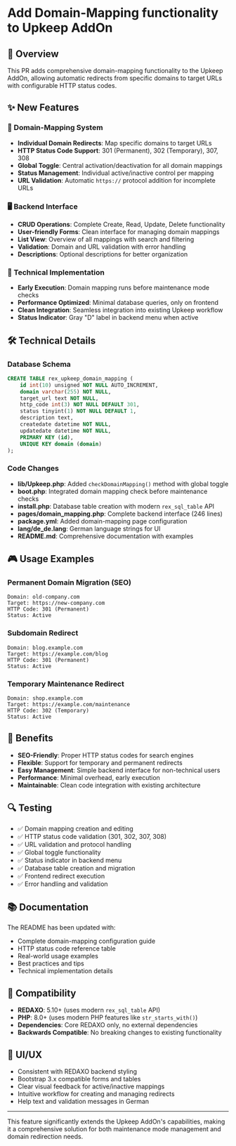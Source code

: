 # Add Domain-Mapping functionality to Upkeep AddOn

## 🎯 Overview

This PR adds comprehensive domain-mapping functionality to the Upkeep AddOn, allowing automatic redirects from specific domains to target URLs with configurable HTTP status codes.

## ✨ New Features

### 🔀 Domain-Mapping System
- **Individual Domain Redirects**: Map specific domains to target URLs
- **HTTP Status Code Support**: 301 (Permanent), 302 (Temporary), 307, 308
- **Global Toggle**: Central activation/deactivation for all domain mappings
- **Status Management**: Individual active/inactive control per mapping
- **URL Validation**: Automatic `https://` protocol addition for incomplete URLs

### 🖥️ Backend Interface
- **CRUD Operations**: Complete Create, Read, Update, Delete functionality
- **User-friendly Forms**: Clean interface for managing domain mappings
- **List View**: Overview of all mappings with search and filtering
- **Validation**: Domain and URL validation with error handling
- **Descriptions**: Optional descriptions for better organization

### 🔧 Technical Implementation
- **Early Execution**: Domain mapping runs before maintenance mode checks
- **Performance Optimized**: Minimal database queries, only on frontend
- **Clean Integration**: Seamless integration into existing Upkeep workflow
- **Status Indicator**: Gray "D" label in backend menu when active

## 🛠️ Technical Details

### Database Schema
```sql
CREATE TABLE rex_upkeep_domain_mapping (
    id int(10) unsigned NOT NULL AUTO_INCREMENT,
    domain varchar(255) NOT NULL,
    target_url text NOT NULL,
    http_code int(3) NOT NULL DEFAULT 301,
    status tinyint(1) NOT NULL DEFAULT 1,
    description text,
    createdate datetime NOT NULL,
    updatedate datetime NOT NULL,
    PRIMARY KEY (id),
    UNIQUE KEY domain (domain)
);
```

### Code Changes
- **lib/Upkeep.php**: Added `checkDomainMapping()` method with global toggle
- **boot.php**: Integrated domain mapping check before maintenance checks  
- **install.php**: Database table creation with modern `rex_sql_table` API
- **pages/domain_mapping.php**: Complete backend interface (246 lines)
- **package.yml**: Added domain-mapping page configuration
- **lang/de_de.lang**: German language strings for UI
- **README.md**: Comprehensive documentation with examples

## 🎮 Usage Examples

### Permanent Domain Migration (SEO)
```
Domain: old-company.com
Target: https://new-company.com
HTTP Code: 301 (Permanent)
Status: Active
```

### Subdomain Redirect
```
Domain: blog.example.com  
Target: https://example.com/blog
HTTP Code: 301 (Permanent)
Status: Active
```

### Temporary Maintenance Redirect
```
Domain: shop.example.com
Target: https://example.com/maintenance  
HTTP Code: 302 (Temporary)
Status: Active
```

## 🚀 Benefits

- **SEO-Friendly**: Proper HTTP status codes for search engines
- **Flexible**: Support for temporary and permanent redirects
- **Easy Management**: Simple backend interface for non-technical users
- **Performance**: Minimal overhead, early execution
- **Maintainable**: Clean code integration with existing architecture

## 🔍 Testing

- ✅ Domain mapping creation and editing
- ✅ HTTP status code validation (301, 302, 307, 308)
- ✅ URL validation and protocol handling
- ✅ Global toggle functionality  
- ✅ Status indicator in backend menu
- ✅ Database table creation and migration
- ✅ Frontend redirect execution
- ✅ Error handling and validation

## 📚 Documentation

The README has been updated with:
- Complete domain-mapping configuration guide
- HTTP status code reference table
- Real-world usage examples
- Best practices and tips
- Technical implementation details

## 🔄 Compatibility

- **REDAXO**: 5.10+ (uses modern `rex_sql_table` API)
- **PHP**: 8.0+ (uses modern PHP features like `str_starts_with()`)
- **Dependencies**: Core REDAXO only, no external dependencies
- **Backwards Compatible**: No breaking changes to existing functionality

## 🎨 UI/UX

- Consistent with REDAXO backend styling
- Bootstrap 3.x compatible forms and tables
- Clear visual feedback for active/inactive mappings
- Intuitive workflow for creating and managing redirects
- Help text and validation messages in German

---

This feature significantly extends the Upkeep AddOn's capabilities, making it a comprehensive solution for both maintenance mode management and domain redirection needs.
